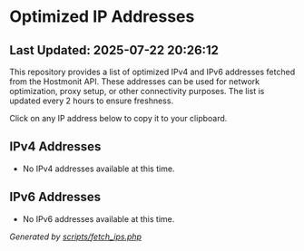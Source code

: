 # Optimized IP Addresses

## Last Updated: 2025-07-22 20:26:12

This repository provides a list of optimized IPv4 and IPv6 addresses fetched from the Hostmonit API. These addresses can be used for network optimization, proxy setup, or other connectivity purposes. The list is updated every 2 hours to ensure freshness.

Click on any IP address below to copy it to your clipboard.

<script>
function copyToClipboard(text) {
    navigator.clipboard.writeText(text).then(() => {
        alert('Copied to clipboard: ' + text);
    });
}
</script>

## IPv4 Addresses
- No IPv4 addresses available at this time.

## IPv6 Addresses
- No IPv6 addresses available at this time.

*Generated by [scripts/fetch_ips.php](scripts/fetch_ips.php)*
